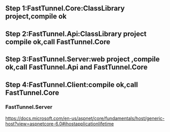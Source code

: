 

## Step 1:FastTunnel.Core:ClassLibrary project,compile ok

## Step 2:FastTunnel.Api:ClassLibrary project compile ok,call FastTunnel.Core

## Step 3:FastTunnel.Server:web project ,compile ok,call FastTunnel.Api and FastTunnel.Core

## Step 4:FastTunnel.Client:compile ok,call  FastTunnel.Core

### FastTunnel.Server

https://docs.microsoft.com/en-us/aspnet/core/fundamentals/host/generic-host?view=aspnetcore-6.0#ihostapplicationlifetime


